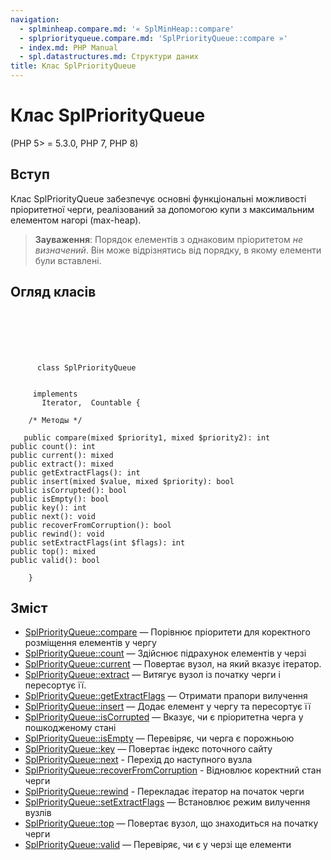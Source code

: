 ```yaml
---
navigation:
  - splminheap.compare.md: '« SplMinHeap::compare'
  - splpriorityqueue.compare.md: 'SplPriorityQueue::compare »'
  - index.md: PHP Manual
  - spl.datastructures.md: Структури даних
title: Клас SplPriorityQueue
---
```

# Клас SplPriorityQueue

(PHP 5> = 5.3.0, PHP 7, PHP 8)

## Вступ

Клас SplPriorityQueue забезпечує основні функціональні можливості пріоритетної черги, реалізований за допомогою купи з максимальним елементом нагорі (max-heap).

> **Зауваження**: Порядок елементів з однаковим пріоритетом *не визначений*. Він може відрізнятись від порядку, в якому елементи були вставлені.

## Огляд класів

```classsynopsis

     
    

    
     
      class SplPriorityQueue
     

     implements 
       Iterator,  Countable {

    /* Методы */
     
   public compare(mixed $priority1, mixed $priority2): int
public count(): int
public current(): mixed
public extract(): mixed
public getExtractFlags(): int
public insert(mixed $value, mixed $priority): bool
public isCorrupted(): bool
public isEmpty(): bool
public key(): int
public next(): void
public recoverFromCorruption(): bool
public rewind(): void
public setExtractFlags(int $flags): int
public top(): mixed
public valid(): bool

    }
```

## Зміст

-   [SplPriorityQueue::compare](splpriorityqueue.compare.md) — Порівнює пріоритети для коректного розміщення елементів у чергу
-   [SplPriorityQueue::count](splpriorityqueue.count.md) — Здійснює підрахунок елементів у черзі
-   [SplPriorityQueue::current](splpriorityqueue.current.md) — Повертає вузол, на який вказує ітератор.
-   [SplPriorityQueue::extract](splpriorityqueue.extract.md) — Витягує вузол із початку черги і пересортує її.
-   [SplPriorityQueue::getExtractFlags](splpriorityqueue.getextractflags.md) — Отримати прапори вилучення
-   [SplPriorityQueue::insert](splpriorityqueue.insert.md) — Додає елемент у чергу та пересортує її
-   [SplPriorityQueue::isCorrupted](splpriorityqueue.iscorrupted.md) — Вказує, чи є пріоритетна черга у пошкодженому стані
-   [SplPriorityQueue::isEmpty](splpriorityqueue.isempty.md) — Перевіряє, чи черга є порожньою
-   [SplPriorityQueue::key](splpriorityqueue.key.md) — Повертає індекс поточного сайту
-   [SplPriorityQueue::next](splpriorityqueue.next.md) - Перехід до наступного вузла
-   [SplPriorityQueue::recoverFromCorruption](splpriorityqueue.recoverfromcorruption.md) - Відновлює коректний стан черги
-   [SplPriorityQueue::rewind](splpriorityqueue.rewind.md) - Перекладає ітератор на початок черги
-   [SplPriorityQueue::setExtractFlags](splpriorityqueue.setextractflags.md) — Встановлює режим вилучення вузлів
-   [SplPriorityQueue::top](splpriorityqueue.top.md) — Повертає вузол, що знаходиться на початку черги
-   [SplPriorityQueue::valid](splpriorityqueue.valid.md) — Перевіряє, чи є у черзі ще елементи
